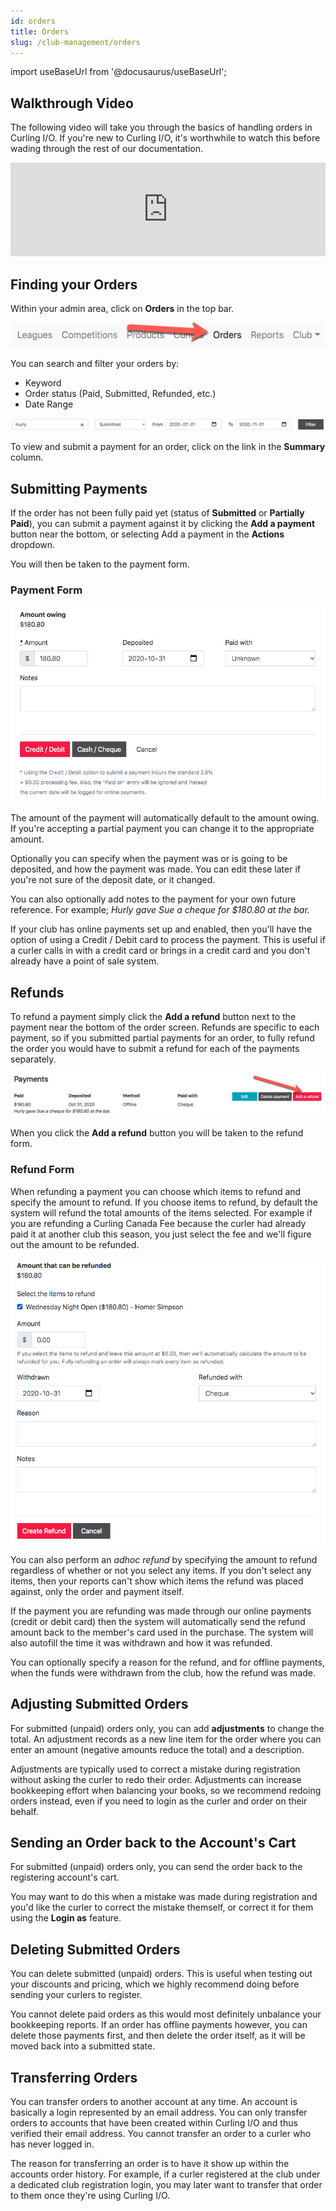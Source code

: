 ```yaml
---
id: orders
title: Orders
slug: /club-management/orders
---
```

import useBaseUrl from '@docusaurus/useBaseUrl';

## Walkthrough Video

The following video will take you through the basics of handling orders in Curling I/O.
If you're new to Curling I/O, it's worthwhile to watch this before wading through the rest of our documentation.

<div className="text--center videoWrapper">
  <iframe width="100%" src="https://www.youtube.com/embed/VEkkiOkTOGE" frameBorder="0" allow="accelerometer; autoplay; clipboard-write; encrypted-media; gyroscope; picture-in-picture" allowFullScreen></iframe>
</div>


## Finding your Orders

Within your admin area, click on **Orders** in the top bar.

![Navigation](/img/docs/club-management/orders/navigation.png)

You can search and filter your orders by:
- Keyword
- Order status (Paid, Submitted, Refunded, etc.)
- Date Range

![Filter Orders](/img/docs/club-management/orders/filter-orders.png)

To view and submit a payment for an order, click on the link in the **Summary** column.

## Submitting Payments

If the order has not been fully paid yet (status of **Submitted** or **Partially Paid**), you can submit a payment against it by clicking the **Add a payment** button near the bottom, or selecting Add a payment in the **Actions** dropdown.

You will then be taken to the payment form.

### Payment Form

![Submitted a Payment](/img/docs/club-management/orders/submitting-a-payment.png)

The amount of the payment will automatically default to the amount owing.
If you're accepting a partial payment you can change it to the appropriate amount.

Optionally you can specify when the payment was or is going to be deposited, and how the payment was made.
You can edit these later if you're not sure of the deposit date, or it changed.

You can also optionally add notes to the payment for your own future reference.
For example; _Hurly gave Sue a cheque for $180.80 at the bar._

If your club has online payments set up and enabled, then you'll have the option of using a Credit / Debit card to process the payment.
This is useful if a curler calls in with a credit card or brings in a credit card and you don't already have a point of sale system.

## Refunds

To refund a payment simply click the **Add a refund** button next to the payment near the bottom of the order screen.
Refunds are specific to each payment, so if you submitted partial payments for an order, to fully refund the order you would have to submit a refund for each of the payments separately.

![List of Payments](/img/docs/club-management/orders/refund-a-payment.png)

When you click the **Add a refund** button you will be taken to the refund form.

### Refund Form

When refunding a payment you can choose which items to refund and specify the amount to refund.
If you choose items to refund, by default the system will refund the total amounts of the items selected.
For example if you are refunding a Curling Canada Fee because the curler had already paid it at another club this season, you just select the fee and we'll figure out the amount to be refunded.

![List of Payments](/img/docs/club-management/orders/refund-form.png)

You can also perform an _adhoc refund_ by specifying the amount to refund regardless of whether or not you select any items.
If you don't select any items, then your reports can't show which items the refund was placed against, only the order and payment itself.

If the payment you are refunding was made through our online payments (credit or debit card) then the system will automatically send the refund amount back to the member's card used in the purchase.
The system will also autofill the time it was withdrawn and how it was refunded.

You can optionally specify a reason for the refund, and for offline payments, when the funds were withdrawn from the club, how the refund was made.


## Adjusting Submitted Orders

For submitted (unpaid) orders only, you can add **adjustments** to change the total.
An adjustment records as a new line item for the order where you can enter an amount (negative amounts reduce the total) and a description.

Adjustments are typically used to correct a mistake during registration without asking the curler to redo their order.
Adjustments can increase bookkeeping effort when balancing your books, so we recommend redoing orders instead, even if you need to login as the curler and order on their behalf.

## Sending an Order back to the Account's Cart

For submitted (unpaid) orders only, you can send the order back to the registering account's cart.

You may want to do this when a mistake was made during registration and you'd like the curler to correct the mistake themself, or correct it for them using the **Login as** feature.


## Deleting Submitted Orders

You can delete submitted (unpaid) orders. This is useful when testing out your discounts and pricing, which we highly recommend doing before sending your curlers to register.

You cannot delete paid orders as this would most definitely unbalance your bookkeeping reports.
If an order has offline payments however, you can delete those payments first, and then delete the order itself, as it will be moved back into a submitted state.


## Transferring Orders

You can transfer orders to another account at any time.
An account is basically a login represented by an email address.
You can only transfer orders to accounts that have been created within Curling I/O and thus verified their email address.
You cannot transfer an order to a curler who has never logged in.

The reason for transferring an order is to have it show up within the accounts order history.
For example, if a curler registered at the club under a dedicated club registration login, you may later want to transfer that order to them once they're using Curling I/O.


